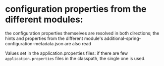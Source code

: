 # configuration properties from the different modules:

the configuration properties themselves are resolved in both directions;
the hints and properties from the different module's additional-spring-configuration-metadata.json are also read


Values set in the application.properties files:
if there are few `application.properties` files in the classpath, the single one is used.
